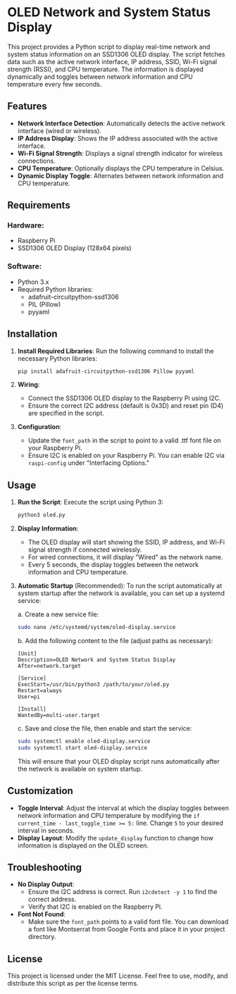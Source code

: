 # OLED Network and System Status Display

This project provides a Python script to display real-time network and system status information on an SSD1306 OLED display. The script fetches data such as the active network interface, IP address, SSID, Wi-Fi signal strength (RSSI), and CPU temperature. The information is displayed dynamically and toggles between network information and CPU temperature every few seconds.

## Features

- **Network Interface Detection**: Automatically detects the active network interface (wired or wireless).
- **IP Address Display**: Shows the IP address associated with the active interface.
- **Wi-Fi Signal Strength**: Displays a signal strength indicator for wireless connections.
- **CPU Temperature**: Optionally displays the CPU temperature in Celsius.
- **Dynamic Display Toggle**: Alternates between network information and CPU temperature.

## Requirements

### Hardware:
- Raspberry Pi
- SSD1306 OLED Display (128x64 pixels)

### Software:
- Python 3.x
- Required Python libraries:
  - adafruit-circuitpython-ssd1306
  - PIL (Pillow)
  - pyyaml

## Installation

1. **Install Required Libraries**: Run the following command to install the necessary Python libraries:

   ```bash
   pip install adafruit-circuitpython-ssd1306 Pillow pyyaml
   ```

2. **Wiring**:
   - Connect the SSD1306 OLED display to the Raspberry Pi using I2C.
   - Ensure the correct I2C address (default is 0x3D) and reset pin (D4) are specified in the script.

3. **Configuration**:
   - Update the `font_path` in the script to point to a valid .ttf font file on your Raspberry Pi.
   - Ensure I2C is enabled on your Raspberry Pi. You can enable I2C via `raspi-config` under "Interfacing Options."

## Usage

1. **Run the Script**: Execute the script using Python 3:

   ```bash
   python3 oled.py
   ```

2. **Display Information**:
   - The OLED display will start showing the SSID, IP address, and Wi-Fi signal strength if connected wirelessly.
   - For wired connections, it will display "Wired" as the network name.
   - Every 5 seconds, the display toggles between the network information and CPU temperature.

3. **Automatic Startup** (Recommended):
   To run the script automatically at system startup after the network is available, you can set up a systemd service:

   a. Create a new service file:
      ```bash
      sudo nano /etc/systemd/system/oled-display.service
      ```

   b. Add the following content to the file (adjust paths as necessary):
      ```
      [Unit]
      Description=OLED Network and System Status Display
      After=network.target

      [Service]
      ExecStart=/usr/bin/python3 /path/to/your/oled.py
      Restart=always
      User=pi

      [Install]
      WantedBy=multi-user.target
      ```

   c. Save and close the file, then enable and start the service:
      ```bash
      sudo systemctl enable oled-display.service
      sudo systemctl start oled-display.service
      ```

   This will ensure that your OLED display script runs automatically after the network is available on system startup.

## Customization

- **Toggle Interval**: Adjust the interval at which the display toggles between network information and CPU temperature by modifying the `if current_time - last_toggle_time >= 5:` line. Change `5` to your desired interval in seconds.
- **Display Layout**: Modify the `update_display` function to change how information is displayed on the OLED screen.

## Troubleshooting

- **No Display Output**:
  - Ensure the I2C address is correct. Run `i2cdetect -y 1` to find the correct address.
  - Verify that I2C is enabled on the Raspberry Pi.
- **Font Not Found**:
  - Make sure the `font_path` points to a valid font file. You can download a font like Montserrat from Google Fonts and place it in your project directory.

## License

This project is licensed under the MIT License. Feel free to use, modify, and distribute this script as per the license terms.
